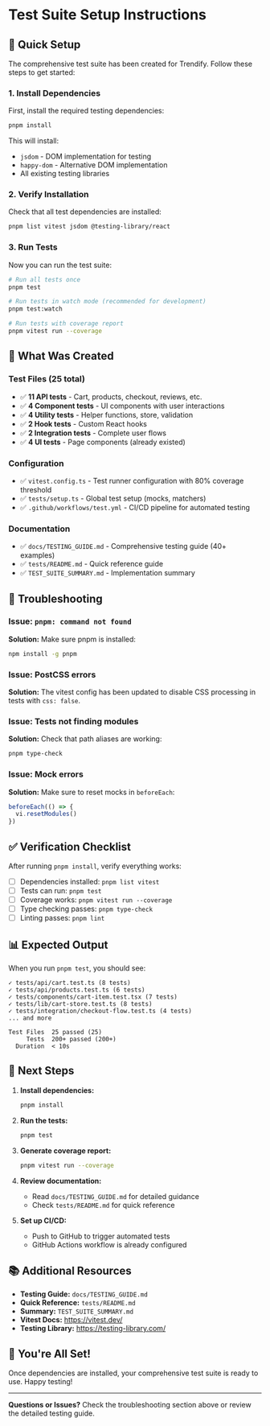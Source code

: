 # Test Suite Setup Instructions

## 🚀 Quick Setup

The comprehensive test suite has been created for Trendify. Follow these steps to get started:

### 1. Install Dependencies

First, install the required testing dependencies:

```bash
pnpm install
```

This will install:
- `jsdom` - DOM implementation for testing
- `happy-dom` - Alternative DOM implementation
- All existing testing libraries

### 2. Verify Installation

Check that all test dependencies are installed:

```bash
pnpm list vitest jsdom @testing-library/react
```

### 3. Run Tests

Now you can run the test suite:

```bash
# Run all tests once
pnpm test

# Run tests in watch mode (recommended for development)
pnpm test:watch

# Run tests with coverage report
pnpm vitest run --coverage
```

## 📝 What Was Created

### Test Files (25 total)
- ✅ **11 API tests** - Cart, products, checkout, reviews, etc.
- ✅ **4 Component tests** - UI components with user interactions
- ✅ **4 Utility tests** - Helper functions, store, validation
- ✅ **2 Hook tests** - Custom React hooks
- ✅ **2 Integration tests** - Complete user flows
- ✅ **4 UI tests** - Page components (already existed)

### Configuration
- ✅ `vitest.config.ts` - Test runner configuration with 80% coverage threshold
- ✅ `tests/setup.ts` - Global test setup (mocks, matchers)
- ✅ `.github/workflows/test.yml` - CI/CD pipeline for automated testing

### Documentation
- ✅ `docs/TESTING_GUIDE.md` - Comprehensive testing guide (40+ examples)
- ✅ `tests/README.md` - Quick reference guide
- ✅ `TEST_SUITE_SUMMARY.md` - Implementation summary

## 🔧 Troubleshooting

### Issue: `pnpm: command not found`

**Solution:** Make sure pnpm is installed:
```bash
npm install -g pnpm
```

### Issue: PostCSS errors

**Solution:** The vitest config has been updated to disable CSS processing in tests with `css: false`.

### Issue: Tests not finding modules

**Solution:** Check that path aliases are working:
```bash
pnpm type-check
```

### Issue: Mock errors

**Solution:** Make sure to reset mocks in `beforeEach`:
```typescript
beforeEach(() => {
  vi.resetModules()
})
```

## ✅ Verification Checklist

After running `pnpm install`, verify everything works:

- [ ] Dependencies installed: `pnpm list vitest`
- [ ] Tests can run: `pnpm test`
- [ ] Coverage works: `pnpm vitest run --coverage`
- [ ] Type checking passes: `pnpm type-check`
- [ ] Linting passes: `pnpm lint`

## 📊 Expected Output

When you run `pnpm test`, you should see:

```
✓ tests/api/cart.test.ts (8 tests)
✓ tests/api/products.test.ts (6 tests)
✓ tests/components/cart-item.test.tsx (7 tests)
✓ tests/lib/cart-store.test.ts (8 tests)
✓ tests/integration/checkout-flow.test.ts (4 tests)
... and more

Test Files  25 passed (25)
     Tests  200+ passed (200+)
  Duration  < 10s
```

## 🎯 Next Steps

1. **Install dependencies:**
   ```bash
   pnpm install
   ```

2. **Run the tests:**
   ```bash
   pnpm test
   ```

3. **Generate coverage report:**
   ```bash
   pnpm vitest run --coverage
   ```

4. **Review documentation:**
   - Read `docs/TESTING_GUIDE.md` for detailed guidance
   - Check `tests/README.md` for quick reference

5. **Set up CI/CD:**
   - Push to GitHub to trigger automated tests
   - GitHub Actions workflow is already configured

## 📚 Additional Resources

- **Testing Guide:** `docs/TESTING_GUIDE.md`
- **Quick Reference:** `tests/README.md`
- **Summary:** `TEST_SUITE_SUMMARY.md`
- **Vitest Docs:** https://vitest.dev/
- **Testing Library:** https://testing-library.com/

## 🎉 You're All Set!

Once dependencies are installed, your comprehensive test suite is ready to use. Happy testing!

---

**Questions or Issues?** Check the troubleshooting section above or review the detailed testing guide.
